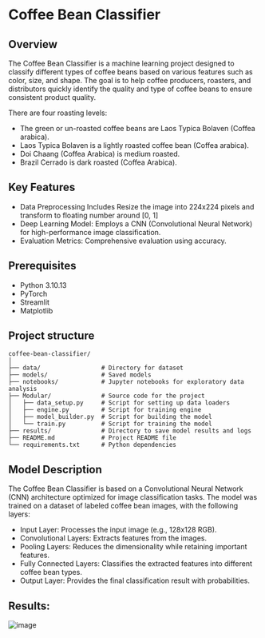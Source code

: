 # Coffee Bean Classifier


## Overview
The Coffee Bean Classifier is a machine learning project designed to classify different types of coffee beans based on various features such as color, size, and shape. 
The goal is to help coffee producers, roasters, and distributors quickly identify the quality and type of coffee beans to ensure consistent product quality.

There are four roasting levels:
- The green or un-roasted coffee beans are Laos Typica Bolaven (Coffea arabica). 
- Laos Typica Bolaven is a lightly roasted coffee bean (Coffea arabica). 
- Doi Chaang (Coffea Arabica) is medium roasted.
- Brazil Cerrado is dark roasted (Coffea Arabica).

## Key Features 
- Data Preprocessing
  Includes Resize the image into 224x224 pixels and transform to floating number around [0, 1]
- Deep Learning Model: Employs a CNN (Convolutional Neural Network) for high-performance image classification.
- Evaluation Metrics: Comprehensive evaluation using accuracy.

## Prerequisites
- Python 3.10.13
- PyTorch
- Streamlit
- Matplotlib

## Project structure 
```
coffee-bean-classifier/
│
├── data/                 # Directory for dataset
├── models/               # Saved models
├── notebooks/            # Jupyter notebooks for exploratory data analysis
├── Modular/              # Source code for the project
│   ├── data_setup.py     # Script for setting up data loaders
│   ├── engine.py         # Script for training engine
│   ├── model_builder.py  # Script for building the model
│   └── train.py          # Script for training the model
├── results/              # Directory to save model results and logs
├── README.md             # Project README file
└── requirements.txt      # Python dependencies
```

## Model Description 
The Coffee Bean Classifier is based on a Convolutional Neural Network (CNN) architecture optimized for image classification tasks. The model was trained on a dataset of labeled coffee bean images, with the following layers:
- Input Layer: Processes the input image (e.g., 128x128 RGB).
- Convolutional Layers: Extracts features from the images.
- Pooling Layers: Reduces the dimensionality while retaining important features.
- Fully Connected Layers: Classifies the extracted features into different coffee bean types.
- Output Layer: Provides the final classification result with probabilities.

## Results:

![image](https://github.com/user-attachments/assets/66f4afc2-cc5f-4ac8-a2f2-640be1b9d0f4)
